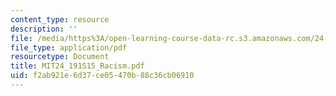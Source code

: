 ```yaml
---
content_type: resource
description: ''
file: /media/https%3A/open-learning-course-data-rc.s3.amazonaws.com/24-191-ethics-in-your-life-being-thinking-doing-or-not-spring-2015/f2ab921e6d37ce05470b88c36cb06910_MIT24_191S15_Racism.pdf
file_type: application/pdf
resourcetype: Document
title: MIT24_191S15_Racism.pdf
uid: f2ab921e-6d37-ce05-470b-88c36cb06910
---
```

